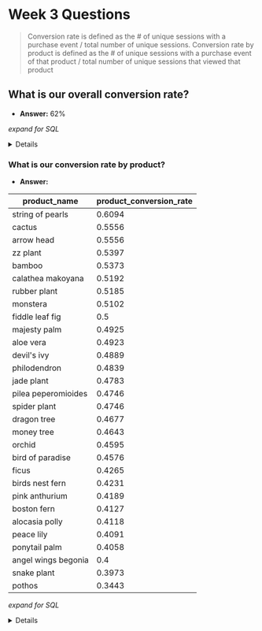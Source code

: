 # Week 3 Questions 

> Conversion rate is defined as the # of unique sessions with a purchase event / total number of unique sessions. Conversion rate by product is defined as the # of unique sessions with a purchase event of that product / total number of unique sessions that viewed that product

## What is our overall conversion rate?

- **Answer:** 62%


_expand for SQL_

<details>

```sql

with session_counts as (
select
    count(distinct(case when event_type = 'checkout' then session_id end)) as checkout_sessions,
    count(distinct session_id) as total_sessions 
from events 
)

select 
    round(checkout_sessions / total_sessions,2) as total_conversion 
from session_counts 

```

</details>

### What is our conversion rate by product?

- **Answer:**

| product_name | product_conversion_rate |
| --- | --- |
| string of pearls | 0.6094 |
| cactus	| 0.5556 | 
|arrow head	| 0.5556 |
| zz plant	| 0.5397 |
| bamboo	| 0.5373 |
| calathea makoyana	| 0.5192 |
| rubber plant	| 0.5185 |
| monstera	| 0.5102 |
| fiddle leaf fig |	0.5 |
 |majesty palm | 	0.4925 |
| aloe vera	| 0.4923 |
| devil's ivy	| 0.4889 |
| philodendron |	0.4839 |
| jade plant	| 0.4783 |
| pilea peperomioides	| 0.4746 |
| spider plant	| 0.4746 | 
| dragon tree	| 0.4677 |
| money tree	| 0.4643 |
| orchid	| 0.4595 |
| bird of paradise	| 0.4576 |
| ficus	 |0.4265 |
| birds nest fern	| 0.4231 |
| pink anthurium	| 0.4189 | 
| boston fern	| 0.4127 |
| alocasia polly	| 0.4118 |
| peace lily	| 0.4091 |
| ponytail palm	| 0.4058 |
| angel wings begonia	| 0.4 |
| snake plant	| 0.3973 |
| pothos	| 0.3443 |

_expand for SQL_

<details>

```sql

with summed_product_sessions as (
select 
    product_name,
    sum(num_order_sessions) as total_order_sessions,
    sum(num_total_sessions) as total_sessions 
from daily_product_conversions
group by 1 
)

select 
    product_name,
    round(total_order_sessions / total_sessions,4) as product_conversion_rate 
from summed_product_sessions 
order by product_conversion_rate desc 

```

</details>

